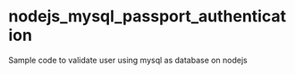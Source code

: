 # nodejs_mysql_passport_authentication
Sample code to validate user using mysql as database on nodejs
